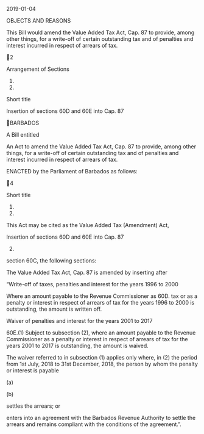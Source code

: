 2019-01-04

OBJECTS AND REASONS

This Bill would amend the Value Added Tax Act, Cap. 87 to provide, among
other things, for a write-off of certain outstanding tax and of penalties and interest
incurred in respect of arrears of tax.

2

Arrangement of Sections

1.

2.

Short title

Insertion of sections 60D and 60E into Cap. 87

BARBADOS

A Bill entitled

An Act to amend the Value Added Tax Act, Cap. 87 to provide, among other
things, for a write-off of certain outstanding tax and of penalties and interest
incurred in respect of arrears of tax.

ENACTED by the Parliament of Barbados as follows:

4

Short title

1.
2019.

This  Act  may  be  cited  as  the  Value  Added  Tax  (Amendment)  Act,

Insertion of sections 60D and 60E into Cap. 87

2.
section 60C, the following sections:

The Value Added Tax Act, Cap. 87 is amended by inserting after

“Write-off of taxes, penalties and interest for the years 1996
to 2000

Where an amount payable to the Revenue Commissioner as
60D.
tax or as a penalty or interest in respect of arrears of tax for the years
1996 to 2000 is outstanding, the amount is written off.

Waiver of penalties and interest for the years 2001 to 2017

60E.(1)
Subject to subsection (2), where an amount payable to the
Revenue Commissioner as a penalty or interest in respect of arrears of
tax for the years 2001 to 2017 is outstanding, the amount is waived.

The waiver referred to in subsection (1) applies only where, in
(2)
the period from 1st July, 2018 to 31st December, 2018, the person by
whom the penalty or interest is payable

(a)

(b)

settles the arrears; or

enters  into  an  agreement  with  the  Barbados  Revenue
Authority to settle the arrears and remains compliant with the
conditions of the agreement.”.

